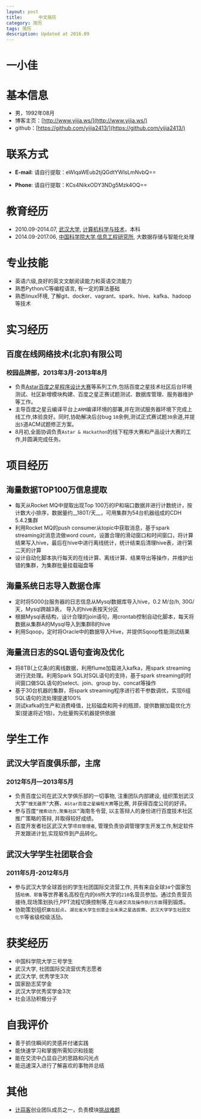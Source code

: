 ```yaml
---
layout: post
title:      中文简历
category: 简历
tags: 简历
description: Updated at 2016.09
---
```


# 一小佳

# 基本信息
* 男，1992年08月
* 博客主页：[http://www.yijia.ws/](http://www.yijia.ws/)
* github：[https://github.com/yijia2413/](https://github.com/yijia2413/)

# 联系方式
*   __E-mail__: 请自行提取：eWlqaWEub2tjQGdtYWlsLmNvbQ==
    
*   __Phone__: 请自行提取：KCs4NikxODY3NDg5Mzk4OQ==

# 教育经历
*   2010.09-2014.07, [武汉大学](http://www.whu.edu.cn/), [计算机科学与技术](http://cs.whu.edu.cn/)，本科
*   2014.09-2017.06, [中国科学院大学](http://www.ucas.ac.cn/),[信息工程研究所](http://www.iie.ac.cn/), 大数据存储与智能化处理

# 专业技能
*   英语六级,良好的英文文献阅读能力和英语交流能力
*   熟悉Python/C等编程语言, 有一定的算法基础
*	熟悉linux环境, 了解git、docker、vagrant、spark、hive、kafka、hadoop等技术

# 实习经历

## 百度在线网络技术(北京)有限公司
### 校园品牌部，2013年3月-2013年8月
*   负责[Astar百度之星程序设计大赛](http://star.baidu.com)等系列工作,包括百度之星技术社区后台环境测试、社区新增模块构建、百度之星正赛试题测试、数据库管理、服务器维护等工作。
*   主导百度之星云编译平台上`ARM`编译环境的部署,并在测试服务器环境下完成上线工作,体验良好。同时,协助解决后台bug `10`余例,测试正式赛试题`30`余道,并提出`5`道ACM试题修正方案。
*   8月初,全面协调负责`Astar & Hackathon`的线下程序大赛和产品设计大赛的工作,并圆满完成任务。

# 项目经历
## 海量数据TOP100万信息提取
*	每天从Rocket MQ中提取出现Top 100万的IP和端口数据并进行计数统计，按计数大小排序，数据量约__180T/天__，可用集群为54台机器组成的CDH 5.4.2集群 
*	利用Rocket MQ的push consumer从topic中获取消息，基于spark streaming对消息流做word count，设置合理的滑动窗口和时间窗口，将计算结果写入hive，最后在hive中进行离线统计，统计结束后清理hive表，进行第二天的计算 
*	设计自动化脚本执行每天的在线计算、离线计算、结果导出等操作，并维护出错的集群，为集群批量挂载磁盘等 

## 海量系统日志导入数据仓库
*	定时将5000台服务器的日志信息从Mysql数据库导入hive，0.2 M/台/h, 30G/天，Mysql跨越3表， 导入的hive表按天分区 
*	根据Mysql表结构，设计合理的join语句，用crontab控制自动化脚本，每天将数据从集群A的Mysql导入到集群B的hive 
*	利用Sqoop，定时将Oracle中的数据导入Hive，并提供Sqoop性能测试结果 

## 海量流日志的SQL语句查询及优化
*	将8TB(上亿条)的离线数据，利用flume加载进入kafka，用spark streaming进行流处理。利用Spark SQL对SQL语句的支持，基于spark streaming的时间窗口做SQL语句的select、join、group by、concat等操作 
*	基于30台机器的集群，将spark streaming程序进行若干参数调优，实现6组SQL语句的流处理提速100% 
*	测试kafka的生产和消费峰值，比较磁盘和网卡的瓶颈，提供数据加载优化方案(提速将近1倍)，为批量购买机器提供依据


# 学生工作
## 武汉大学百度俱乐部，主席
### 2012年5月—2013年5月
*   负责百度公司在武汉大学俱乐部的一切事物, 注重团队内部建设, 组织策划武汉大学`“搜无疆界”`大赛、`AStar百度之星编程大赛`等比赛, 并获得百度公司的好评。
*   参与百度`“搜索动力,聚集社区”`海南冬令营, 以主答辩人的身份进行百度技术社区推广策略的答辩, 并取得较好成绩。
*   百度开发者社区武汉大学`项目管理者`, 管理负责协调管理学生开发工作,制定软件开发跟进计划,实现软件到产品转化。

## 武汉大学学生社团联合会
### 2011年5月-2012年5月
*   参与武汉大学全球首创的学生社团国际交流营工作, 共有来自全球`34`个国家包括`哈佛、耶鲁`等世界著名高校在内的`69`所大学的`210`名营员参加。通过负责营员接待,现场策划执行,PPT流程切换控制等,在`沟通交流及操作执行方面`得到锻炼。
*   协助策划组织`赢在起点`、`湖北省大学生创意企业未来之星选拔赛`、`武汉大学学生社团文化节`等省级校级活劢。

# 获奖经历
* 	中国科学院大学三号学生
*   武汉大学, 社团国际交流营优秀志愿者
*   武汉大学, 优秀学生3次
*   国家励志奖学金
*   武汉大学优秀奖学金3次
*   社会活劢积极分子

# 自我评价
*   善于抓住瞬间的灵感并付诸实践
*   能快速学习和掌握所需知识和技能
*   能在交流中凸显自己的思路和闪光点
*   能迅速深入进行了解喜欢的事物并总结

# 其他
*   [计蒜客](http://www.jisuanke.com/)创业团队成员之一，负责模块[挑战难题](http://ti.jisuanke.com//)